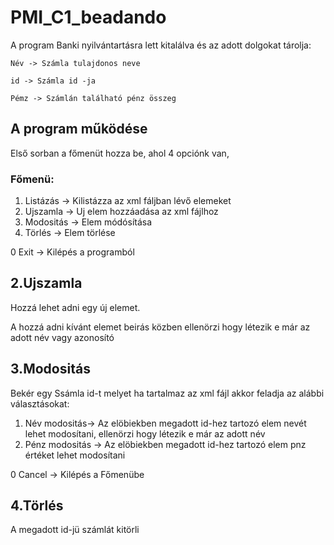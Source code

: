 # PMI_C1_beadando
A program Banki nyilvántartásra lett kitalálva és az adott dolgokat tárolja:
 

    Név -> Számla tulajdonos neve

    id -> Számla id -ja

    Pémz -> Számlán található pénz összeg



## A program működése

Első sorban a főmenüt hozza be, ahol 4 opciónk van,

### Főmenü:
1.	Listázás  -> Kilistázza az xml fáljban lévő elemeket
2.	Ujszamla -> Uj elem hozzáadása az xml fájlhoz
3.	Modositás -> Elem módósítása
4.	Törlés -> Elem törlése

0	Exit -> Kilépés a programból

## 2.Ujszamla

Hozzá lehet adni egy új elemet.

A hozzá adni kívánt elemet beirás közben ellenörzi hogy létezik e már az adott név vagy azonosító

## 3.Modositás

Bekér egy Ssámla id-t melyet ha tartalmaz az xml fájl akkor feladja az alábbi választásokat:
1.	Név modositás-> Az elöbiekben megadott id-hez tartozó elem nevét lehet modosítani, ellenörzi hogy létezik e már az adott név
2.	Pénz modositás -> Az elöbiekben megadott id-hez tartozó elem pnz értéket lehet modosítani

0	Cancel -> Kilépés a Főmenübe

## 4.Törlés

A megadott id-jü számlát kitörli
